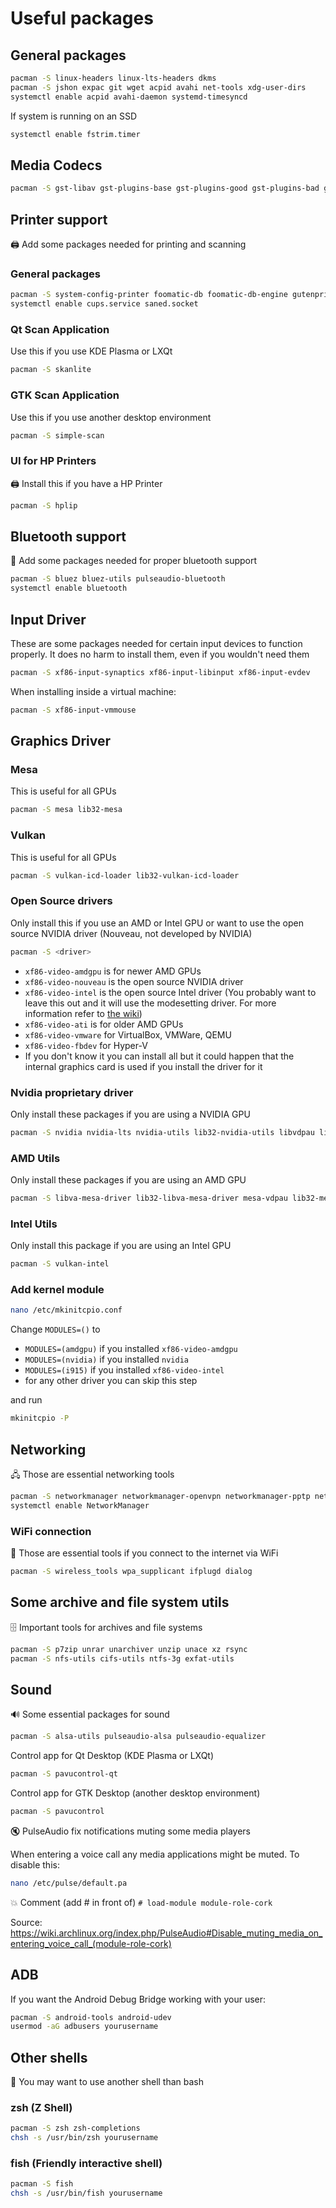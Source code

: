 # Useful packages

## General packages
```bash
pacman -S linux-headers linux-lts-headers dkms
pacman -S jshon expac git wget acpid avahi net-tools xdg-user-dirs
systemctl enable acpid avahi-daemon systemd-timesyncd
```

If system is running on an SSD
```bash
systemctl enable fstrim.timer
```

## Media Codecs
```bash
pacman -S gst-libav gst-plugins-base gst-plugins-good gst-plugins-bad gst-plugins-ugly gstreamer-vaapi gst-transcoder x265 x264 lame
```

## Printer support
🖨️ Add some packages needed for printing and scanning
### General packages
```bash
pacman -S system-config-printer foomatic-db foomatic-db-engine gutenprint gsfonts cups cups-pdf cups-filters sane
systemctl enable cups.service saned.socket
```
### Qt Scan Application
Use this if you use KDE Plasma or LXQt
```bash
pacman -S skanlite
```
### GTK Scan Application
Use this if you use another desktop environment
```bash
pacman -S simple-scan
```
### UI for HP Printers
🖨 Install this if you have a HP Printer
```bash
pacman -S hplip
```

## Bluetooth support
🔵 Add some packages needed for proper bluetooth support
```bash
pacman -S bluez bluez-utils pulseaudio-bluetooth
systemctl enable bluetooth
```

## Input Driver
These are some packages needed for certain input devices to function properly. It does no harm to install them, even if you wouldn't need them
```bash
pacman -S xf86-input-synaptics xf86-input-libinput xf86-input-evdev
```
When installing inside a virtual machine:
```bash
pacman -S xf86-input-vmmouse
```

## Graphics Driver

### Mesa
This is useful for all GPUs
```bash
pacman -S mesa lib32-mesa
```
### Vulkan
This is useful for all GPUs
```bash
pacman -S vulkan-icd-loader lib32-vulkan-icd-loader
```
### Open Source drivers
Only install this if you use an AMD or Intel GPU or want to use the open source NVIDIA driver (Nouveau, not developed by NVIDIA)
```bash
pacman -S <driver>
```
- `xf86-video-amdgpu` is for newer AMD GPUs
- `xf86-video-nouveau` is the open source NVIDIA driver
- `xf86-video-intel` is the open source Intel driver (You probably want to leave this out and it will use the modesetting driver. For more information refer to [the wiki](https://wiki.archlinux.org/index.php/Intel_graphics#Installation))
- `xf86-video-ati` is for older AMD GPUs
- `xf86-video-vmware` for VirtualBox, VMWare, QEMU
- `xf86-video-fbdev` for Hyper-V
- If you don't know it you can install all but it could happen that the internal graphics card is used if you install the driver for it

### Nvidia proprietary driver
Only install these packages if you are using a NVIDIA GPU
```bash
pacman -S nvidia nvidia-lts nvidia-utils lib32-nvidia-utils libvdpau lib32-libvdpau
```
### AMD Utils
Only install these packages if you are using an AMD GPU
```bash
pacman -S libva-mesa-driver lib32-libva-mesa-driver mesa-vdpau lib32-mesa-vdpau libva-vdpau-driver lib32-libva-vdpau-driver amdvlk lib32-amdvlk
```
### Intel Utils
Only install this package if you are using an Intel GPU
```bash
pacman -S vulkan-intel
```

### Add kernel module
```bash
nano /etc/mkinitcpio.conf
```
Change `MODULES=()` to
- `MODULES=(amdgpu)` if you installed `xf86-video-amdgpu`
- `MODULES=(nvidia)` if you installed `nvidia`
- `MODULES=(i915)` if you installed `xf86-video-intel`
- for any other driver you can skip this step

and run
```bash
mkinitcpio -P
```

## Networking
🖧 Those are essential networking tools
```bash
pacman -S networkmanager networkmanager-openvpn networkmanager-pptp networkmanager-vpnc
systemctl enable NetworkManager
```
### WiFi connection
📶 Those are essential tools if you connect to the internet via WiFi
```bash
pacman -S wireless_tools wpa_supplicant ifplugd dialog
```

## Some archive and file system utils
🗄️ Important tools for archives and file systems
```bash
pacman -S p7zip unrar unarchiver unzip unace xz rsync
pacman -S nfs-utils cifs-utils ntfs-3g exfat-utils
```

## Sound
🔊 Some essential packages for sound
```bash
pacman -S alsa-utils pulseaudio-alsa pulseaudio-equalizer
```
Control app for Qt Desktop (KDE Plasma or LXQt)
```bash
pacman -S pavucontrol-qt
```
Control app for GTK Desktop (another desktop environment)
```bash
pacman -S pavucontrol
```

🔇 PulseAudio fix notifications muting some media players

When entering a voice call any media applications might be muted. To disable this:
```bash
nano /etc/pulse/default.pa
```
💥 Comment (add # in front of) `# load-module module-role-cork`

Source: <https://wiki.archlinux.org/index.php/PulseAudio#Disable_muting_media_on_entering_voice_call_(module-role-cork)>

## ADB
If you want the Android Debug Bridge working with your user:
```bash
pacman -S android-tools android-udev
usermod -aG adbusers yourusername
```

## Other shells

🐚 You may want to use another shell than bash
### zsh (Z Shell)
```bash
pacman -S zsh zsh-completions
chsh -s /usr/bin/zsh yourusername
```
### fish (Friendly interactive shell)
```bash
pacman -S fish
chsh -s /usr/bin/fish yourusername
```
